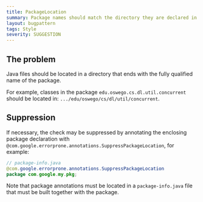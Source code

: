 ```yaml
---
title: PackageLocation
summary: Package names should match the directory they are declared in
layout: bugpattern
tags: Style
severity: SUGGESTION
---
```


<!--
*** AUTO-GENERATED, DO NOT MODIFY ***
To make changes, edit the @BugPattern annotation or the explanation in docs/bugpattern.
-->


## The problem
Java files should be located in a directory that
ends with the fully qualified name of the package.

For example, classes in the package `edu.oswego.cs.dl.util.concurrent` should be
located in: `.../edu/oswego/cs/dl/util/concurrent`.


## Suppression


If necessary, the check may be suppressed by annotating the enclosing package
declaration with `@com.google.errorprone.annotations.SuppressPackageLocation`,
for example:

```java
// package-info.java
@com.google.errorprone.annotations.SuppressPackageLocation
package com.google.my.pkg;
```

Note that package annotations must be located in a `package-info.java` file that
must be built together with the package.


